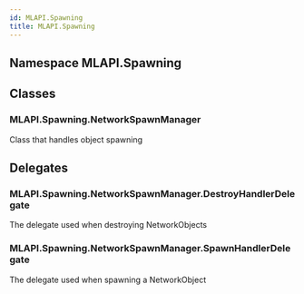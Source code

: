```yaml
---  
id: MLAPI.Spawning  
title: MLAPI.Spawning
---
```


## Namespace MLAPI.Spawning

<div class="markdown level0 summary">

</div>

<div class="markdown level0 conceptual">

</div>

<div class="markdown level0 remarks">

</div>

## Classes

### MLAPI.Spawning.NetworkSpawnManager

<div class="section">

Class that handles object spawning

</div>

## Delegates

### MLAPI.Spawning.NetworkSpawnManager.DestroyHandlerDelegate

<div class="section">

The delegate used when destroying NetworkObjects

</div>

### MLAPI.Spawning.NetworkSpawnManager.SpawnHandlerDelegate

<div class="section">

The delegate used when spawning a NetworkObject

</div>
